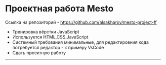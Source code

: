 # Проектная работа Mesto

Ссылка на репозиторий - https://github.com/alsakharov/mesto-project-ff

* Тренировка вёрстки JavaScript
* Используется HTML,CSS,JavaScript
* Системный требования минимальные, для редактировния кода потребуется редактор - к примеру VsCode
* Сдать проектную работу

------ 